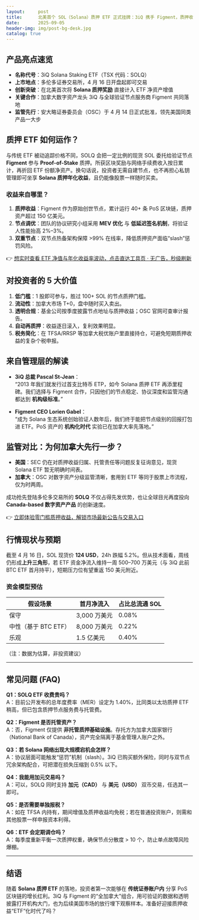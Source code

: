 ```yaml
---
layout:     post
title:      北美首个 SOL（Solana）质押 ETF 正式挂牌：3iQ 携手 Figment，质押收益“一键上车”
date:       2025-09-05
header-img: img/post-bg-desk.jpg
catalog: true
---
```


## 产品亮点速览
- **名称代号**：3iQ Solana Staking ETF（TSX 代码：SOLQ）  
- **上市地点**：多伦多证券交易所，4 月 16 日开盘起即可交易  
- **创新突破**：在北美首次将 **Solana 质押奖励** 直接计入 ETF 净资产增值  
- **关键合作**：加拿大数字资产龙头 3iQ 与全球验证节点服务商 Figment 共同落地  
- **监管先行**：安大略证券委员会（OSC）于 4 月 14 日正式批准，领先美国同类产品一大步

## 质押 ETF 如何运作？
与传统 ETF 被动追踪价格不同，SOLQ 会把一定比例的现货 SOL 委托给验证节点 **Figment** 参与 **Proof-of-Stake** 质押。所获区块奖励与网络手续费收入按日累计，再折回 ETF 份额净资产。换句话说，投资者无需自建节点，也不再担心私钥管理即可坐享 **Solana 质押年化收益**，且仍能像股票一样随时买卖。

### 收益来自哪里？
1. **质押收益**：Figment 作为原始创世节点，累计运行 40+ 条 PoS 区块链，质押资产超过 150 亿美元。  
2. **节点调优**：团队的协议研究小组采用 **MEV 优化** 与 **低延迟签名机制**，将验证人性能抬高 2%–3%。  
3. **双重节点**：双节点热备架构保障 >99% 在线率，降低质押资产面临“slash”惩罚风险。

👉 [想实时查看 ETF 净值与年化收益率波动，点击直达工具页 · 无广告，秒级刷新](https://okxdog.com/)

## 对投资者的 5 大价值
1. **低门槛**：1 股即可参与，胜过 100+ SOL 的节点质押门槛。  
2. **流动性**：加拿大市场 T+0，盘中随时买入卖出。  
3. **透明合规**：基金公司按季度披露节点地址与质押收益；OSC 官网可查审计报告。  
4. **自动再质押**：收益逐日滚入，复利效果明显。  
5. **税务简化**：在 TFSA/RRSP 等加拿大税优账户里直接持仓，可避免短期质押收益的复杂个税申报。

## 来自管理层的解读
- **3iQ 总裁 Pascal St-Jean**：  
  “2013 年我们就发行过首支比特币 ETP，如今 Solana 质押 ETF 再添里程碑。我们选择与 Figment 合作，只因他们的节点稳定、协议深度和监管沟通都达到 **机构级标准**。”  

- **Figment CEO Lorien Gabel**：  
  “成为 Solana 生态系统创始验证人数年后，我们终于能把节点级别的回报打包进 ETF。PoS 资产的 **机构化时代** 实验已在加拿大率先落地。”

## 监管对比：为何加拿大先行一步？
- **美国**：SEC 仍在对质押收益归属、托管责任等问题反复征询意见，现货 Solana ETF 暂无明确时间表。  
- **加拿大**：OSC 对数字资产分级监管清晰，套用到 ETF 等同于股票上市流程，仅为时两周。  

成功抢先登陆多伦多交易所的 **SOLQ** 不仅占得先发优势，也让全球目光再度投向 **Canada-based 数字资产产品** 的创新速度。

👉 [立即体验零门槛质押收益，解锁市场最新公告与交易入口](https://okxdog.com/)

## 行情现状与预期
截至 4 月 16 日，SOL 现货价 **124 USD**，24h 跌幅 5.2%。但从技术面看，周线仍形成**上升三角形**，若 ETF 资金净流入维持一周 500–700 万美元（与 3iQ 此前 BTC ETF 首月持平），短期压力位有望重返 150 美元附近。

### 资金模型预估
| 假设场景           | 首月净流入 | 占比总流通 SOL |
|--------------------|------------|----------------|
| 保守               | 3,000 万美元   | 0.08%          |
| 中性（基于 BTC ETF）| 8,000 万美元   | 0.22%          |
| 乐观               | 1.5 亿美元   | 0.40%          |

（注：数据为估算，非投资建议）

---

## 常见问题 (FAQ)

**Q1：SOLQ ETF 收费贵吗？**  
A：目前公开发布的总年度费率（MER）设定为 1.40%，比同类以太坊质押 ETF 稍高，但已包含质押节点服务费与托管费。

**Q2：Figment 是否托管资产？**  
A：否，Figment 仅提供 **非托管质押基础设施**。存托方为加拿大国家银行（National Bank of Canada），资产完全隔离于基金管理人账户之外。

**Q3：若 Solana 网络出现大规模宕机会怎样？**  
A：协议层面可能触发“惩罚”机制（slash）。3iQ 已购买额外保险，同时与双节点冗余架构配合，可把潜在损失压缩到 0.5% 以下。

**Q4：我能用加元交易吗？**  
A：可以，SOLQ 同时支持 **加元（CAD）** 与 **美元（USD）** 双币交易，任选其一即可。

**Q5：是否需要单独报税？**  
A：如在 TFSA 内持有，期间增值及质押收益均免税；若在普通投资账户，则需和其他股票一样申报资本利得。

**Q6：ETF 会定期调仓吗？**  
A：每季度重新平衡一次质押权重，确保节点分散度 > 10 个，防止单点故障风险爆棚。

---

## 结语
随着 **Solana 质押 ETF** 的落地，投资者第一次能够在 **传统证券账户内** 分享 PoS 区块链的增长红利。3iQ 与 Figment 的“全加拿大”组合，用可验证的数据和透明披露打开机构大门，也为后续美国市场的放行埋下观察样本。准备好迎接质押收益“ETF”化时代了吗？